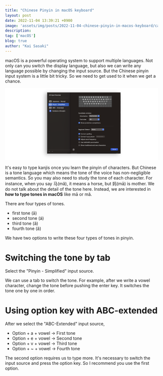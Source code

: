 ```yaml
---
title: "Chinese Pinyin in macOS keyboard"
layout: post
date: 2022-11-04 13:39:21 +0900
image: 'assets/img/posts/2022-11-04-chinese-pinyin-in-macos-keyboard/catch.jpg'
description:
tag: ['macOS']
blog: true
author: "Kai Sasaki"
---
```


macOS is a powerful operating system to support multiple languages. Not only can you switch the display language, but also we can write any language possible by changing the input source. But the Chinese pinyin input system is a little bit tricky. So we need to get used to it when we get a chance.


![Input Source](assets/img/posts/2022-11-04-chinese-pinyin-in-macos-keyboard/input_source.png)

It's easy to type kanjis once you learn the pinyin of characters. But Chinese is a tone language which means the tone of the voice has non-negligible semantics. So you may also need to study the tone of each character. For instance, when you say 马(mǎ), it means a horse, but 妈(mā) is mother. We do not talk about the detail of the tone here. Instead, we are interested in **how to type tones in macOS** like mā or mǎ.

There are four types of tones.

- first tone (ā)
- second tone (á)
- third tone (ǎ)
- fourth tone (ǎ)

We have two options to write these four types of tones in pinyin.

# Switching the tone by tab
Select the "Pinyin - Simplified" input source.

We can use a tab to switch the tone. For example, after we write a vowel character, change the tone before pushing the enter key. It switches the tone one by one in order.

# Using option key with ABC-extended

After we select the "ABC-Extended" input source, 

- Option + a + vowel -> First tone 
- Option + e + vowel -> Second tone
- Option + v + vowel -> Third tone
- Option + ~ + vowel -> Fourth tone

The second option requires us to type more. It's necessary to switch the input source and press the option key. So I recommend you use the first option.